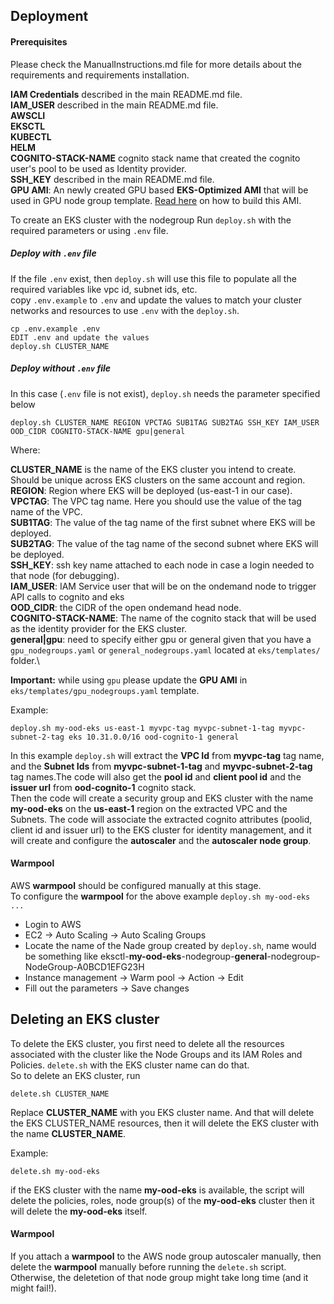 
## Deployment

#### Prerequisites

Please check the ManualInstructions.md file for more details about the requirements and requirements installation.

**IAM Credentials** described in the main README.md file.\
**IAM_USER** described in the main README.md file.\
**AWSCLI**\
**EKSCTL**\
**KUBECTL**\
**HELM**\
**COGNITO-STACK-NAME** cognito stack name that created the cognito user's pool to be used as Identity provider.\
**SSH_KEY**  described in the main README.md file.\
**GPU AMI**: An newly created GPU based **EKS-Optimized AMI** that will be used in GPU node group template.  [Read here](../packer/README.md) on how to build this AMI.

To create an EKS cluster with the nodegroup Run ``` deploy.sh ``` with the required parameters or using `.env` file.

##### Deploy with `.env` file
If the file `.env` exist, then `deploy.sh` will use this file to populate all the required variables like vpc id, subnet ids, etc.\
copy `.env.example` to `.env` and update the values to match your cluster networks and resources to use `.env` with the `deploy.sh`.
```
cp .env.example .env 
EDIT .env and update the values
deploy.sh CLUSTER_NAME
```

##### Deploy without `.env` file
In this case (`.env` file is not exist), `deploy.sh` needs the parameter specified below

```
deploy.sh CLUSTER_NAME REGION VPCTAG SUB1TAG SUB2TAG SSH_KEY IAM_USER OOD_CIDR COGNITO-STACK-NAME gpu|general
```

Where:

**CLUSTER_NAME** is the name of the EKS cluster you intend to create. Should be unique across EKS clusters on the same account and region.\
**REGION**: Region where EKS will be deployed (us-east-1 in our case).\
**VPCTAG**: The VPC tag name. Here you should use the value of the tag name of the VPC.\
**SUB1TAG**: The value of the tag name of the first subnet where EKS will be deployed.\
**SUB2TAG**: The value of the tag name of the second subnet where EKS will be deployed.\
**SSH_KEY**: ssh key name attached to each node in case a login needed to that node (for debugging).\
**IAM_USER**: IAM Service user that will be on the ondemand node to trigger API calls to cognito and eks\
**OOD_CIDR**: the CIDR of the open ondemand head node.\
**COGNITO-STACK-NAME**: The name of the cognito stack that will be used as the identity provider for the EKS cluster.\
**general|gpu**: need to specify either gpu or general given that you have a `gpu_nodegroups.yaml` or `general_nodegroups.yaml` located at `eks/templates/` folder.\

**Important:** while using `gpu` please update the **GPU AMI** in `eks/templates/gpu_nodegroups.yaml` template.

Example:
```
deploy.sh my-ood-eks us-east-1 myvpc-tag myvpc-subnet-1-tag myvpc-subnet-2-tag eks 10.31.0.0/16 ood-cognito-1 general
```

In this example ```deploy.sh``` will extract the **VPC Id** from **myvpc-tag** tag name, and the **Subnet Ids** from **myvpc-subnet-1-tag** and **myvpc-subnet-2-tag**  tag names.The code will also get the **pool id** and **client pool id** and the **issuer url** from **ood-cognito-1** cognito stack.\
Then the code will create a security group and EKS cluster with the name **my-ood-eks** on the **us-east-1** region on the extracted VPC and the Subnets. The code will associate the extracted cognito attributes (poolid, client id and issuer url) to the EKS cluster for identity management, and it will  create and configure the **autoscaler** and the **autoscaler node group**.

#### Warmpool

AWS **warmpool** should be configured manually at this stage.\
To configure the **warmpool** for the above example ```deploy.sh my-ood-eks ... ```
* Login to AWS
* EC2 -> Auto Scaling -> Auto Scaling Groups
* Locate the name of the Nade group created by ```deploy.sh```, name would be something like eksctl-**my-ood-eks**-nodegroup-**general**-nodegroup-NodeGroup-A0BCD1EFG23H 
* Instance management -> Warm pool -> Action -> Edit
* Fill out the parameters -> Save changes

## Deleting an EKS cluster

To delete the EKS cluster, you first need to delete all the resources associated with the cluster like the Node Groups and its IAM Roles and Policies. ```delete.sh``` with the EKS cluster name can do that. \
So to delete an EKS cluster, run
 
```
delete.sh CLUSTER_NAME
```

Replace **CLUSTER_NAME** with you EKS cluster name. And that will delete the EKS CLUSTER_NAME resources, then it will delete the EKS cluster with the name **CLUSTER_NAME**.

Example:

```
delete.sh my-ood-eks
``` 

if the EKS cluster with the name **my-ood-eks** is available, the script will delete the policies, roles, node group(s) of the **my-ood-eks** cluster then it will delete the **my-ood-eks** itself.

#### Warmpool

If you attach a **warmpool** to the AWS node group autoscaler manually, then delete the **warmpool** manually before running the ```delete.sh``` script. Otherwise, the deletetion of that node group might take long time (and it might fail!).



